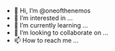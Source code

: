 - 👋 Hi, I’m @oneofthenemos
- 👀 I’m interested in ...
- 🌱 I’m currently learning ...
- 💞️ I’m looking to collaborate on ...
- 📫 How to reach me ...

<!---
oneofthenemos/oneofthenemos is a ✨ special ✨ repository because its `README.md` (this file) appears on your GitHub profile.
You can click the Preview link to take a look at your changes.
--->
